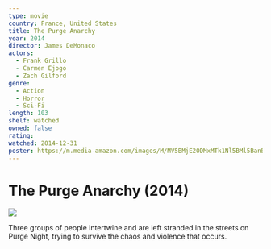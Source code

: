 ```yaml
---
type: movie
country: France, United States
title: The Purge Anarchy
year: 2014
director: James DeMonaco
actors:
  - Frank Grillo
  - Carmen Ejogo
  - Zach Gilford
genre:
  - Action
  - Horror
  - Sci-Fi
length: 103
shelf: watched
owned: false
rating:
watched: 2014-12-31
poster: https://m.media-amazon.com/images/M/MV5BMjE2ODMxMTk1Nl5BMl5BanBnXkFtZTgwMDEzNjEzMTE@._V1_SX300.jpg
---
```


# The Purge Anarchy (2014)

![](https://m.media-amazon.com/images/M/MV5BMjE2ODMxMTk1Nl5BMl5BanBnXkFtZTgwMDEzNjEzMTE@._V1_SX300.jpg)

Three groups of people intertwine and are left stranded in the streets on Purge Night, trying to survive the chaos and violence that occurs.